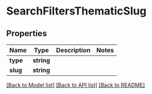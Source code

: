 # SearchFiltersThematicSlug

## Properties
Name | Type | Description | Notes
------------ | ------------- | ------------- | -------------
**type** | **string** |  | 
**slug** | **string** |  | 

[[Back to Model list]](../../README.md#documentation-for-models) [[Back to API list]](../../README.md#documentation-for-api-endpoints) [[Back to README]](../../README.md)

